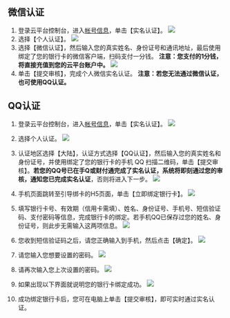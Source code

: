 <span id="wx"></span>
## 微信认证
1. 登录云平台控制台，进入[帐号信息](http://console.tcecqpoc.fsphere.cn/developer)，单击【实名认证】。
![](http://imgcache.tcecqpoc.fsphere.cn/image/mc.qcloudimg.com/static/img/9f089e2ddfbbe531f28ccebd8225d05b/image.png)
2. 选择【个人认证】。
![](http://imgcache.tcecqpoc.fsphere.cn/image/mc.qcloudimg.com/static/img/0e738c363114da40bca4e2548742c091/image.png)
3. 选择【微信认证】，然后输入您的真实姓名、身份证号和通讯地址，最后使用绑定了您的银行卡的微信客户端，扫码支付一分钱。
**注意：您支付的1分钱，将直接充值到您的云平台账户中。**
![](http://imgcache.tcecqpoc.fsphere.cn/image/mc.qcloudimg.com/static/img/33a986f64eade4adcd6c9a4b1929e8db/image.png)
4. 单击【提交审核】，完成个人微信实名认证。
**注意：若您无法通过微信认证，也可使用QQ认证。**

<span id="zq"></span>
## QQ认证
1. 登录云平台控制台，进入[帐号信息](http://console.tcecqpoc.fsphere.cn/developer)，单击【实名认证】。
![](http://imgcache.tcecqpoc.fsphere.cn/image/mc.qcloudimg.com/static/img/9f089e2ddfbbe531f28ccebd8225d05b/image.png)
2. 选择个人认证。
![](http://imgcache.tcecqpoc.fsphere.cn/image/mc.qcloudimg.com/static/img/0e738c363114da40bca4e2548742c091/image.png)
3. 认证地区选择【大陆】，认证方式选择【QQ认证】，然后输入您的真实姓名和身份证号，并使用绑定了您的银行卡的手机 QQ 扫描二维码，单击【提交审核】。**若您的QQ号已在手Q或财付通完成了实名认证，系统将即刻通过您的审核，通知您已完成实名认证**，否则将进入下一步。
![](http://imgcache.tcecqpoc.fsphere.cn/image/mc.qcloudimg.com/static/img/d7d9948484c3d7c27d1eee46ec6f021a/image.png)
4. 手机页面跳转至引导绑卡的H5页面，单击【立即绑定银行卡】。
![](http://imgcache.tcecqpoc.fsphere.cn/image/mccdn.qcloud.com/static/img/735896427d047f2ba8981398d9636e19/image.png)
5. 填写银行卡号、有效期（信用卡需填）、姓名、身份证号、手机号、短信验证码、支付密码等信息，完成银行卡的绑定。若手机QQ已保存过您的姓名、身份证号，则此步无需输入这两项信息。
![](http://imgcache.tcecqpoc.fsphere.cn/image/mccdn.qcloud.com/static/img/06533a24cdc58a9d75143a954ca8074a/image.png)
6. 您收到短信验证码之后，请您正确输入到手机，然后点击【确定】。
![](http://imgcache.tcecqpoc.fsphere.cn/image/mccdn.qcloud.com/static/img/c933f2389b2d64bc46f9c065aa0e8b99/image.png)
7. 请您输入您想要设置的密码。
![](http://imgcache.tcecqpoc.fsphere.cn/image/mccdn.qcloud.com/static/img/d615de345f188ac13d26decf438e810e/image.png)
8. 请再次输入您上次设置的密码。
![](http://imgcache.tcecqpoc.fsphere.cn/image/mccdn.qcloud.com/static/img/519495235a3fb95f499f6ac1e81e15e7/image.png)
9. 如果出现以下界面就说明您的银行卡绑定成功。
![](http://imgcache.tcecqpoc.fsphere.cn/image/mccdn.qcloud.com/static/img/2405cafb7f615fab6fd945ff74febc7b/image.png)

10. 成功绑定银行卡后，您可在电脑上单击【提交审核】，即可实时通过实名认证。













